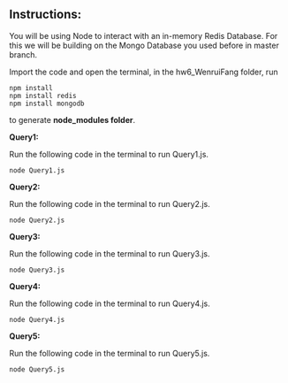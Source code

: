 ## **Instructions:**

You will be using Node to interact with an in-memory Redis Database. For this we will be building on the Mongo Database you used before in master branch.

Import the code and open the terminal, in the hw6_WenruiFang folder, run 

```shell
npm install
npm install redis
npm install mongodb
```

 to generate **node_modules folder**.



**Query1:**

Run the following code in the terminal to run Query1.js.

```shell
node Query1.js
```

**Query2:**

Run the following code in the terminal to run Query2.js.

```shell
node Query2.js
```

**Query3:**

Run the following code in the terminal to run Query3.js.

```shell
node Query3.js
```

**Query4:**

Run the following code in the terminal to run Query4.js.

```shell
node Query4.js
```

**Query5:**

Run the following code in the terminal to run Query5.js.

```shell
node Query5.js
```

